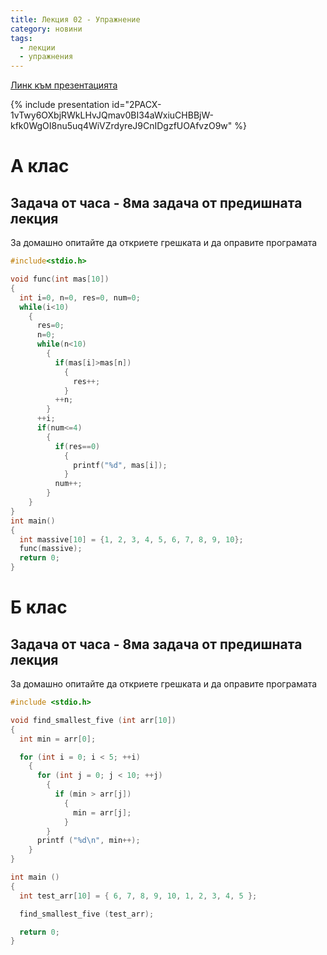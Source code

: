 ```yaml
---
title: Лекция 02 - Упражнение
category: новини
tags:
  - лекции
  - упражнения
---
```


[Линк към презентацията](https://docs.google.com/presentation/d/13RHdmVHEYNk8SlDjOg7tbB3uTChhGE9GpPWlZtXAaHM/edit?usp=sharing)

{% include presentation id="2PACX-1vTwy6OXbjRWkLHvJQmav0BI34aWxiuCHBBjW-kfk0WgOI8nu5uq4WiVZrdyreJ9CnIDgzfUOAfvzO9w" %}

# А клас
## Задача от часа - 8ма задача от предишната лекция

За домашно опитайте да откриете грешката и да оправите програмата

```c
#include<stdio.h>

void func(int mas[10])
{
  int i=0, n=0, res=0, num=0;
  while(i<10)
    {
      res=0;
      n=0;
      while(n<10)
        {
          if(mas[i]>mas[n])
            {
              res++;
            }
          ++n;
        }
      ++i;
      if(num<=4)
        {
          if(res==0)
            {
              printf("%d", mas[i]);
            }
          num++;
        }
    }
}
int main()
{
  int massive[10] = {1, 2, 3, 4, 5, 6, 7, 8, 9, 10};
  func(massive);
  return 0;
}
```
# Б клас
## Задача от часа - 8ма задача от предишната лекция

За домашно опитайте да откриете грешката и да оправите програмата

```c
#include <stdio.h>

void find_smallest_five (int arr[10])
{
  int min = arr[0];

  for (int i = 0; i < 5; ++i)
    {
      for (int j = 0; j < 10; ++j)
        {
          if (min > arr[j])
            {
              min = arr[j];
            }
        }
      printf ("%d\n", min++);
    }
}

int main ()
{
  int test_arr[10] = { 6, 7, 8, 9, 10, 1, 2, 3, 4, 5 };

  find_smallest_five (test_arr);

  return 0;
}
```
